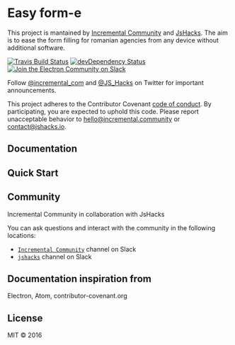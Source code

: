 # Easy form-e

This project is mantained by [Incremental Community](http://incremental.community) and [JsHacks](http://jshacks.io). The aim is to ease the form filling for romanian agencies from any device without additional software.

[![Travis Build Status](https://travis-ci.org/jshacks/boilerplate.svg?branch=master)](https://travis-ci.org/jshacks/boilerplate)
[![devDependency Status](https://david-dm.org/jshacks/boilerplate/dev-status.svg)](https://david-dm.org/jshacks/boilerplate?type=dev)
[![Join the Electron Community on Slack](http://159.203.166.178/badge.svg)](http://159.203.166.178)


Follow [@incremental_com](https://twitter.com/incremental_com) and [@JS_Hacks](https://twitter.com/js_hacks) on Twitter for important
announcements.

This project adheres to the Contributor Covenant [code of conduct](CODE_OF_CONDUCT.md).
By participating, you are expected to uphold this code. Please report unacceptable
behavior to hello@incremental.community or contact@jshacks.io.


## Documentation


## Quick Start


## Community

Incremental Community in collaboration with JsHacks

You can ask questions and interact with the community in the following
locations:
- [`Incremental Community`](http://incremental.community/) channel on Slack
- [`jshacks`](http://159.203.166.178) channel on Slack


## Documentation inspiration from
Electron, Atom, contributor-covenant.org

## License

MIT © 2016
